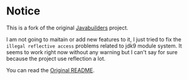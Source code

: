 # Notice

This is a fork of the original [Javabuilders](https://github.com/jacek99/javabuilders) project.

I am not going to maitain or add new features to it, I just tried to fix the `illegal reflective access`
problems related to jdk9 module system. It seems to work right now without any warning but I can't say for sure because
the project use reflection a lot.

You can read the [Original README](Original_README.md).
